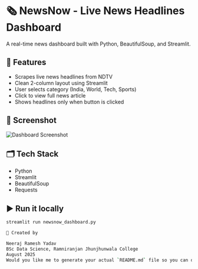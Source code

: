 # 🗞️ NewsNow - Live News Headlines Dashboard

A real-time news dashboard built with Python, BeautifulSoup, and Streamlit.

## 🔧 Features
- Scrapes live news headlines from NDTV
- Clean 2-column layout using Streamlit
- User selects category (India, World, Tech, Sports)
- Click to view full news article
- Shows headlines only when button is clicked

## 📸 Screenshot
![Dashboard Screenshot](screenshot.png)  <!-- Optional -->

## 🗂️ Tech Stack
- Python
- Streamlit
- BeautifulSoup
- Requests

## ▶️ Run it locally

```bash
streamlit run newsnow_dashboard.py

🧠 Created by

Neeraj Ramesh Yadav
BSc Data Science, Ramniranjan Jhunjhunwala College
August 2025
Would you like me to generate your actual `README.md` file so you can directly upload it?
